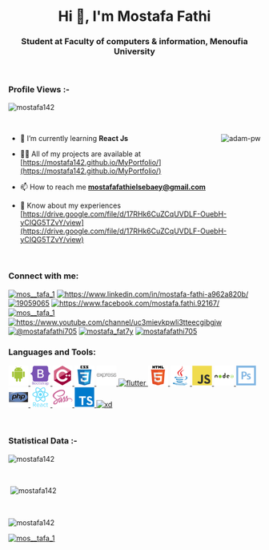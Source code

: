 <h1 align="center">Hi 👋, I'm Mostafa Fathi</h1>
<h3 align="center">Student at Faculty of computers & information, Menoufia University</h3>

<br>

<p align="right"> <h3>Profile Views :-</h3> <img src="https://komarev.com/ghpvc/?username=mostafa142&label=Profile%20views&color=0e75b6&style=flat" alt="mostafa142" /> 
  </p>

<br>

<p><img align="right" src="https://github.com/Adam-pw/Adam-pw/blob/main/animation_500_kxa883sd.gif" alt="adam-pw" /></p>

- 🌱 I’m currently learning **React Js**

- 👨‍💻 All of my projects are available at [https://mostafa142.github.io/MyPortfolio/](https://mostafa142.github.io/MyPortfolio/)

- 📫 How to reach me **mostafafathielsebaey@gmail.com**

- 📄 Know about my experiences [https://drive.google.com/file/d/17RHk6CuZCqUVDLF-OuebH-yCIQG5TZvY/view](https://drive.google.com/file/d/17RHk6CuZCqUVDLF-OuebH-yCIQG5TZvY/view)

<br>

<h3 align="left">Connect with me:</h3>
<p align="left">
  <a href="https://twitter.com/mos__tafa_1" target="blank"><img align="center" src="https://raw.githubusercontent.com/rahuldkjain/github-profile-readme-generator/master/src/images/icons/Social/twitter.svg" alt="mos__tafa_1" height="30" width="40" /></a>
<a href="https://linkedin.com/in/https://www.linkedin.com/in/mostafa-fathi-a962a820b/" target="blank"><img align="center" src="https://raw.githubusercontent.com/rahuldkjain/github-profile-readme-generator/master/src/images/icons/Social/linked-in-alt.svg" alt="https://www.linkedin.com/in/mostafa-fathi-a962a820b/" height="30" width="40" /></a>
<a href="https://stackoverflow.com/users/19059065" target="blank"><img align="center" src="https://raw.githubusercontent.com/rahuldkjain/github-profile-readme-generator/master/src/images/icons/Social/stack-overflow.svg" alt="19059065" height="30" width="40" /></a>
<a href="https://fb.com/https://www.facebook.com/mostafa.fathi.92167/" target="blank"><img align="center" src="https://raw.githubusercontent.com/rahuldkjain/github-profile-readme-generator/master/src/images/icons/Social/facebook.svg" alt="https://www.facebook.com/mostafa.fathi.92167/" height="30" width="40" /></a>
<a href="https://instagram.com/mos__tafa_1" target="blank"><img align="center" src="https://raw.githubusercontent.com/rahuldkjain/github-profile-readme-generator/master/src/images/icons/Social/instagram.svg" alt="mos__tafa_1" height="30" width="40" /></a>
<a href="https://www.youtube.com/c/https://www.youtube.com/channel/uc3mievkpwli3tteecgibgjw" target="blank"><img align="center" src="https://raw.githubusercontent.com/rahuldkjain/github-profile-readme-generator/master/src/images/icons/Social/youtube.svg" alt="https://www.youtube.com/channel/uc3mievkpwli3tteecgibgjw" height="30" width="40" /></a>
<a href="https://www.hackerrank.com/@mostafafathi705" target="blank"><img align="center" src="https://raw.githubusercontent.com/rahuldkjain/github-profile-readme-generator/master/src/images/icons/Social/hackerrank.svg" alt="@mostafafathi705" height="30" width="40" /></a>
<a href="https://codeforces.com/profile/mostafa_fat7y" target="blank"><img align="center" src="https://raw.githubusercontent.com/rahuldkjain/github-profile-readme-generator/master/src/images/icons/Social/codeforces.svg" alt="mostafa_fat7y" height="30" width="40" /></a>
<a href="https://www.leetcode.com/mostafafathi705" target="blank"><img align="center" src="https://raw.githubusercontent.com/rahuldkjain/github-profile-readme-generator/master/src/images/icons/Social/leet-code.svg" alt="mostafafathi705" height="30" width="40" /></a>

<br>

<h3 align="left">Languages and Tools:</h3>
<p align="left"> <a href="https://developer.android.com" target="_blank" rel="noreferrer"> <img src="https://raw.githubusercontent.com/devicons/devicon/master/icons/android/android-original-wordmark.svg" alt="android" width="40" height="40"/> </a> <a href="https://getbootstrap.com" target="_blank" rel="noreferrer"> <img src="https://raw.githubusercontent.com/devicons/devicon/master/icons/bootstrap/bootstrap-plain-wordmark.svg" alt="bootstrap" width="40" height="40"/> </a> <a href="https://www.w3schools.com/cpp/" target="_blank" rel="noreferrer"> <img src="https://raw.githubusercontent.com/devicons/devicon/master/icons/cplusplus/cplusplus-original.svg" alt="cplusplus" width="40" height="40"/> </a> <a href="https://www.w3schools.com/css/" target="_blank" rel="noreferrer"> <img src="https://raw.githubusercontent.com/devicons/devicon/master/icons/css3/css3-original-wordmark.svg" alt="css3" width="40" height="40"/> </a> <a href="https://expressjs.com" target="_blank" rel="noreferrer"> <img src="https://raw.githubusercontent.com/devicons/devicon/master/icons/express/express-original-wordmark.svg" alt="express" width="40" height="40"/> </a> <a href="https://flutter.dev" target="_blank" rel="noreferrer"> <img src="https://www.vectorlogo.zone/logos/flutterio/flutterio-icon.svg" alt="flutter" width="40" height="40"/> </a> <a href="https://www.w3.org/html/" target="_blank" rel="noreferrer"> <img src="https://raw.githubusercontent.com/devicons/devicon/master/icons/html5/html5-original-wordmark.svg" alt="html5" width="40" height="40"/> </a> <a href="https://www.java.com" target="_blank" rel="noreferrer"> <img src="https://raw.githubusercontent.com/devicons/devicon/master/icons/java/java-original.svg" alt="java" width="40" height="40"/> </a> <a href="https://developer.mozilla.org/en-US/docs/Web/JavaScript" target="_blank" rel="noreferrer"> <img src="https://raw.githubusercontent.com/devicons/devicon/master/icons/javascript/javascript-original.svg" alt="javascript" width="40" height="40"/> </a> <a href="https://nodejs.org" target="_blank" rel="noreferrer"> <img src="https://raw.githubusercontent.com/devicons/devicon/master/icons/nodejs/nodejs-original-wordmark.svg" alt="nodejs" width="40" height="40"/> </a> <a href="https://www.photoshop.com/en" target="_blank" rel="noreferrer"> <img src="https://raw.githubusercontent.com/devicons/devicon/master/icons/photoshop/photoshop-line.svg" alt="photoshop" width="40" height="40"/> </a> <a href="https://www.php.net" target="_blank" rel="noreferrer"> <img src="https://raw.githubusercontent.com/devicons/devicon/master/icons/php/php-original.svg" alt="php" width="40" height="40"/> </a> <a href="https://reactjs.org/" target="_blank" rel="noreferrer"> <img src="https://raw.githubusercontent.com/devicons/devicon/master/icons/react/react-original-wordmark.svg" alt="react" width="40" height="40"/> </a> <a href="https://sass-lang.com" target="_blank" rel="noreferrer"> <img src="https://raw.githubusercontent.com/devicons/devicon/master/icons/sass/sass-original.svg" alt="sass" width="40" height="40"/> </a> <a href="https://www.typescriptlang.org/" target="_blank" rel="noreferrer"> <img src="https://raw.githubusercontent.com/devicons/devicon/master/icons/typescript/typescript-original.svg" alt="typescript" width="40" height="40"/> </a> <a href="https://www.adobe.com/products/xd.html" target="_blank" rel="noreferrer"> <img src="https://cdn.worldvectorlogo.com/logos/adobe-xd.svg" alt="xd" width="40" height="40"/> </a> </p>

<br>

<h3>Statistical Data :-</h3>
<p><img align="center"
  src="https://github-readme-stats.vercel.app/api/top-langs?username=mostafa142&show_icons=true&locale=en&layout=compact" alt="mostafa142"
    bg_color=#808080/></p>

<br>

<p>&nbsp;<img align="center" src="https://github-readme-stats.vercel.app/api?username=mostafa142&show_icons=true&locale=en" alt="mostafa142" /></p>

<br>

<p><img align="center" src="https://github-readme-streak-stats.herokuapp.com/?user=mostafa142&" alt="mostafa142" /></p>

<p align="left"> <a href="https://twitter.com/mos__tafa_1" target="blank"><img
      src="https://img.shields.io/twitter/follow/mos__tafa_1?logo=twitter&style=for-the-badge" alt="mos__tafa_1" /></a> </p>
